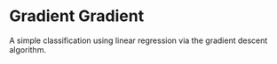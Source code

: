 # Gradient Gradient

A simple classification using linear regression via the gradient descent algorithm. 

